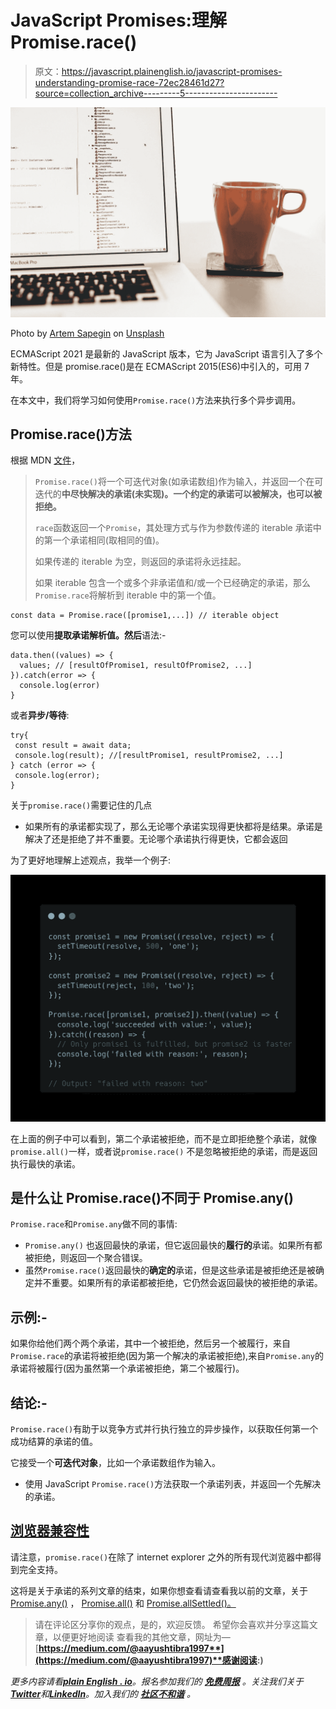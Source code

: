 # JavaScript Promises:理解 Promise.race()

> 原文：<https://javascript.plainenglish.io/javascript-promises-understanding-promise-race-72ec28461d27?source=collection_archive---------5----------------------->

![](img/5e8a068c59e77d9aea9d4970a58412ca.png)

Photo by [Artem Sapegin](https://unsplash.com/@sapegin?utm_source=medium&utm_medium=referral) on [Unsplash](https://unsplash.com/?utm_source=medium&utm_medium=referral)

ECMAScript 2021 是最新的 JavaScript 版本，它为 JavaScript 语言引入了多个新特性。但是 promise.race()是在 ECMAScript 2015(ES6)中引入的，可用 7 年。

在本文中，我们将学习如何使用`Promise.race()`方法来执行多个异步调用。

## Promise.race()方法

根据 MDN [文件](https://developer.mozilla.org/en-US/docs/Web/JavaScript/Reference/Global_Objects/Promise/race)，

> `Promise.race()`将一个可迭代对象(如承诺数组)作为输入，并返回一个在可迭代的**中尽快解决的承诺(未实现)。一个约定的承诺可以被解决，也可以被拒绝。**
> 
> `race`函数返回一个`Promise`，其处理方式与作为参数传递的 iterable 承诺中的第一个承诺相同(取相同的值)。
> 
> 如果传递的 iterable 为空，则返回的承诺将永远挂起。
> 
> 如果 iterable 包含一个或多个非承诺值和/或一个已经确定的承诺，那么`Promise.race`将解析到 iterable 中的第一个值。

```
const data = Promise.race([promise1,...]) // iterable object
```

您可以使用**提取承诺解析值。然后**语法:-

```
data.then((values) => {
  values; // [resultOfPromise1, resultOfPromise2, ...]
}).catch(error => {
  console.log(error)
}
```

或者**异步/等待**:

```
try{
 const result = await data;
 console.log(result); //[resultPromise1, resultPromise2, ...]
} catch (error => {
 console.log(error);
}
```

关于`promise.race()`需要记住的几点

*   如果所有的承诺都实现了，那么无论哪个承诺实现得更快都将是结果。承诺是解决了还是拒绝了并不重要。无论哪个承诺执行得更快，它都会返回

为了更好地理解上述观点，我举一个例子:

![](img/f72bb886d21cf71daa25e570e7af2eb9.png)

在上面的例子中可以看到，第二个承诺被拒绝，而不是立即拒绝整个承诺，就像`promise.all()`一样，或者说`promise.race()` 不是忽略被拒绝的承诺，而是返回执行最快的承诺。

## 是什么让 Promise.race()不同于 Promise.any()

`Promise.race`和`Promise.any`做不同的事情:

*   `Promise.any()` 也返回最快的承诺，但它返回最快的**履行的**承诺。如果所有都被拒绝，则返回一个聚合错误。
*   虽然`Promise.race()`返回最快的**确定的**承诺，但是这些承诺是被拒绝还是被确定并不重要。如果所有的承诺都被拒绝，它仍然会返回最快的被拒绝的承诺。

## 示例:-

如果你给他们两个两个承诺，其中一个被拒绝，然后另一个被履行，来自`Promise.race`的承诺将被拒绝(因为第一个解决的承诺被拒绝),来自`Promise.any`的承诺将被履行(因为虽然第一个承诺被拒绝，第二个被履行)。

## 结论:-

`Promise.race()`有助于以竞争方式并行执行独立的异步操作，以获取任何第一个成功结算的承诺的值。

它接受一个**可迭代对象**，比如一个承诺数组作为输入。

*   使用 JavaScript `Promise.race()`方法获取一个承诺列表，并返回一个先解决的承诺。

## [浏览器兼容性](https://developer.mozilla.org/en-US/docs/Web/JavaScript/Reference/Global_Objects/Promise/race#browser_compatibility)

请注意，`promise.race()`在除了 internet explorer 之外的所有现代浏览器中都得到完全支持。

这将是关于承诺的系列文章的结束，如果你想查看请查看我以前的文章，关于 [Promise.any()](/javascript-promises-understanding-promise-any-d8640d4c6ae5) ， [Promise.all()](/javascript-promises-understanding-promise-all-c6a126d02e86) 和 [Promise.allSettled()。](https://medium.com/@aayushtibra1997/javascript-promises-understanding-promise-allsettled-8d9635540697)

> 请在评论区分享你的观点，是的，欢迎反馈。
> 希望你会喜欢并分享这篇文章，以便更好地阅读
> 查看我的其他文章，网址为—[**https://medium.com/@aayushtibra1997**](https://medium.com/@aayushtibra1997)**感谢阅读:)**

*更多内容请看*[***plain English . io***](https://plainenglish.io/)*。报名参加我们的* [***免费周报***](http://newsletter.plainenglish.io/) *。关注我们关于*[***Twitter***](https://twitter.com/inPlainEngHQ)*和*[***LinkedIn***](https://www.linkedin.com/company/inplainenglish/)*。加入我们的* [***社区不和谐***](https://discord.gg/GtDtUAvyhW) *。*